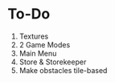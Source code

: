 # To-Do
1. Textures
2. 2 Game Modes
3. Main Menu
4. Store & Storekeeper
5. Make obstacles tile-based
